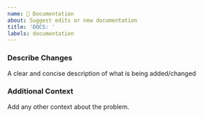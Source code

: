 ```yaml
---
name: 📃 Documentation
about: Suggest edits or new documentation
title: 'DOCS: '
labels: documentation
---
```

### Describe Changes
A clear and concise description of what is being added/changed

### Additional Context
Add any other context about the problem.
